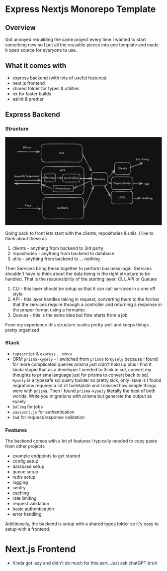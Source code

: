 # Express Nextjs Monorepo Template

## Overview
Got annoyed rebuilding the same project every time I wanted to start something new so I put all the reusable pieces into one template and made it open source for everyone to use.

## What it comes with
- express backend (with lots of useful features)
- next js frontend
- shared folder for types & utilities
- nx for faster builds
- eslint & prettier

## Express Backend
### Structure

![Backend Structure](./structure.png)

Going back to front lets start with the clients, repositories & utils. I like to think about these as
1. clients - anything from backend to 3rd party
2. repositories - anything from backend to database
3. utils - anything from backend to ... nothing

Then Services bring these together to perform business logic. Services shouldn't have to think about the data being in the right structure to be handled. That is the responsibility of the starting layer: CLI, API or Queues

1. CLI - this layer should be setup so that it can call services in a one off style
2. API - this layer handles taking in request, converting them to the format that the services require through a controller and returning a response in the proper format using a formatter.
3. Queues - this is the same idea but flow starts from a job

From my experience this structure scales pretty well and keeps things pretty organized 

### Stack
- `typescript` & `express` ... obvs
- ORM `prisma-kysely` - I switched from `prisma` to `kysely` because I found for more complicated queries prisma just didn't hold up plus I find it kinda stupid that as a developer I needed to think in sql, convert my thoughts to prisma language just for prisma to convert back to sql. `Kysely` is a typesafe sql query builder so pretty sick, only issue is I found migrations required a lot of boiletplate and I missed how simple things were with `prisma`. Then I found `prisma-kysely` literally the best of both worlds. Write you migrations with prisma but generate the output as kysely
- `Bullmq` for jobs
- `passport.js` for authentication
- `Zod` for request/response validation

### Features
The backend comes with a lot of features I typically needed to copy paste from other projects
- example endpoints to get started
- config setup
- database setup
- queue setup
- redis setup
- logging
- sentry
- caching
- rate limiting
- request validation
- basic authentication
- error handling

Additionally, the backend is setup with a shared types folder so it's easy to setup with a frontend.

# Next.js Frontend
- Kinda got lazy and didn't do much for this part. Just ask chatGPT bruh


